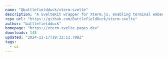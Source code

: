 ```yaml
---
name: "@battlefieldduck/xterm-svelte"
description: "A SvelteKit wrapper for Xterm.js, enabling terminal embedding in SvelteKit apps, managing Xterm addons, and providing seamless updates with the latest SvelteKit and Xterm.js versions."
repo_url: "https://github.com/BattlefieldDuck/xterm-svelte"
author: "battlefieldduck"
homepage: "https://xterm-svelte.pages.dev"
downloads: 148
updated: "2024-11-17T19:32:11.708Z"
tags: 
  - ui
---
```

